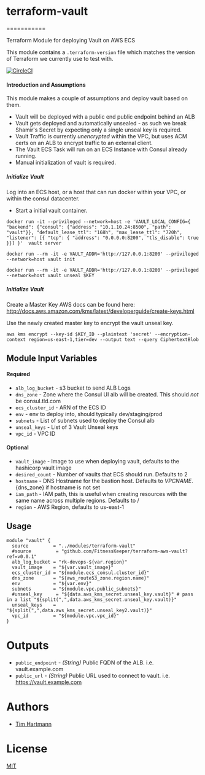 # terraform-vault

===========

Terraform Module for deploying Vault on AWS ECS

This module contains a `.terraform-version` file which matches the version of Terraform we currently use to test with.

[![CircleCI](https://circleci.com/gh/FitnessKeeper/terraform-aws-vault.svg?style=svg)](https://circleci.com/gh/FitnessKeeper/terraform-aws-vault)


#### Introduction and Assumptions

This module makes a couple of assumptions and deploy vault based on them.

* Vault will be deployed with a public end public endpoint behind an ALB
* Vault gets deployed and automatically unsealed - as such we break Shamir's Secret by expecting only a single unseal key is required.  
* Vault Traffic is currently *unencrypted* within the VPC, but uses ACM certs on an ALB to encrypt traffic to an external client.
* The Vault ECS Task will run on an ECS Instance with Consul already running.
* Manual initialization of vault is required.  


##### Initialize Vault

Log into an ECS host, or a host that can run docker within your VPC, or within the consul datacenter.

* Start a initial vault container.

`docker run -it --privileged --network=host -e 'VAULT_LOCAL_CONFIG={ "backend": {"consul": {"address": "10.1.10.24:8500", "path": "vault"}}, "default_lease_ttl": "168h", "max_lease_ttl": "720h", "listener": [{ "tcp": { "address": "0.0.0.0:8200", "tls_disable": true }}] }'  vault server`


`docker run --rm -it -e VAULT_ADDR='http://127.0.0.1:8200' --privileged --network=host vault init`


`docker run --rm -it -e VAULT_ADDR='http://127.0.0.1:8200' --privileged --network=host vault unseal $KEY`

##### Initialize Vault


Create a Master Key AWS docs can be found here: http://docs.aws.amazon.com/kms/latest/developerguide/create-keys.html

Use the newly created master key to encrypt the vault unseal key.

`aws kms encrypt --key-id $KEY_ID --plaintext 'secret' --encryption-context region=us-east-1,tier=dev --output text --query CiphertextBlob`


Module Input Variables
----------------------
#### Required
- `alb_log_bucket` - s3 bucket to send ALB Logs
- `dns_zone` - Zone where the Consul UI alb will be created. This should *not* be consul.tld.com
- `ecs_cluster_id` - ARN of the ECS ID
- `env` - env to deploy into, should typically dev/staging/prod
- `subnets` - List of subnets used to deploy the Consul alb
- `unseal_keys` - List of 3 Vault Unseal keys
- `vpc_id`  - VPC ID

#### Optional

- `vault_image` - Image to use when deploying vault, defaults to the hashicorp vault image
- `desired_count` - Number of vaults that ECS should run. Defaults to 2
- `hostname` - DNS Hostname for the bastion host. Defaults to ${VPC NAME}.${dns_zone} if hostname is not set
- `iam_path` - IAM path, this is useful when creating resources with the same name across multiple regions. Defaults to /
- `region` - AWS Region, defaults to us-east-1

Usage
-----

```hcl
module "vault" {
  source         = "../modules/terraform-vault"
  #source         = "github.com/FitnessKeeper/terraform-aws-vault?ref=v0.0.1"
  alb_log_bucket = "rk-devops-${var.region}"
  vault_image    = "${var.vault_image}"
  ecs_cluster_id = "${module.ecs_consul.cluster_id}"
  dns_zone       = "${aws_route53_zone.region.name}"
  env            = "${var.env}"
  subnets        = "${module.vpc.public_subnets}"
  #unseal_key     = "${data.aws_kms_secret.unseal_key.vault}" # pass in a list "${split(",",data.aws_kms_secret.unseal_key.vault)}"
  unseal_keys    = "${split(",",data.aws_kms_secret.unseal_key2.vault)}"
  vpc_id         = "${module.vpc.vpc_id}"
}

```

Outputs
=======

- `public_endpoint` - _(String)_ Public FQDN of the ALB. i.e. vault.example.com
- `public_url` - _(String)_ Public URL used to connect to vault. i.e. https://vault.example.com

Authors
=======

* [Tim Hartmann](https://github.com/tfhartmann)

License
=======

[MIT](LICENSE)
